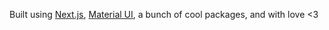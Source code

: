Built using [Next.js](https://nextjs.org/), [Material UI](https://mui.com/material-ui/), a bunch of cool packages, and with love <3
